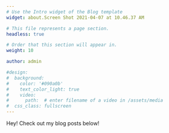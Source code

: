 ```yaml
---
# Use the Intro widget of the Blog template
widget: about.Screen Shot 2021-04-07 at 10.46.37 AM

# This file represents a page section.
headless: true

# Order that this section will appear in.
weight: 10

author: admin

#design:
#  background:
#    color: '#090a0b'
#    text_color_light: true
#    video:
#      path:  # enter filename of a video in /assets/media
#  css_class: fullscreen
---
```


Hey! Check out my blog posts below!
